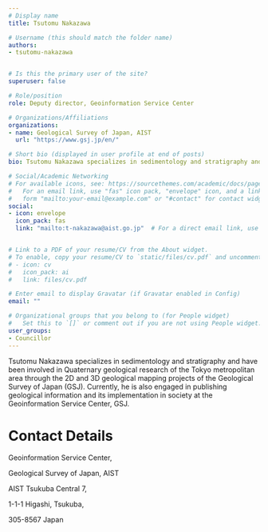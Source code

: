 ```yaml
---
# Display name
title: Tsutomu Nakazawa

# Username (this should match the folder name)
authors:
- tsutomu-nakazawa


# Is this the primary user of the site?
superuser: false

# Role/position
role: Deputy director, Geoinformation Service Center

# Organizations/Affiliations
organizations:
- name: Geological Survey of Japan, AIST  
  url: "https://www.gsj.jp/en/"

# Short bio (displayed in user profile at end of posts)
bio: Tsutomu Nakazawa specializes in sedimentology and stratigraphy and have been involved in Quaternary geological research of the Tokyo metropolitan area through the 2D and 3D geological mapping projects of the Geological Survey of Japan (GSJ). Currently, he is also engaged in publishing geological information and its implementation in society at the Geoinformation Service Center, GSJ.

# Social/Academic Networking
# For available icons, see: https://sourcethemes.com/academic/docs/page-builder/#icons
#   For an email link, use "fas" icon pack, "envelope" icon, and a link in the
#   form "mailto:your-email@example.com" or "#contact" for contact widget.
social:
- icon: envelope
  icon_pack: fas
  link: "mailto:t-nakazawa@aist.go.jp"  # For a direct email link, use "mailto:test@example.org".


# Link to a PDF of your resume/CV from the About widget.
# To enable, copy your resume/CV to `static/files/cv.pdf` and uncomment the lines below.
# - icon: cv
#   icon_pack: ai
#   link: files/cv.pdf

# Enter email to display Gravatar (if Gravatar enabled in Config)
email: ""

# Organizational groups that you belong to (for People widget)
#   Set this to `[]` or comment out if you are not using People widget.
user_groups:
- Councillor
---
```

Tsutomu Nakazawa specializes in sedimentology and stratigraphy and have been involved in Quaternary geological research of the Tokyo metropolitan area through the 2D and 3D geological mapping projects of the Geological Survey of Japan (GSJ). Currently, he is also engaged in publishing geological information and its implementation in society at the Geoinformation Service Center, GSJ.

Contact Details
===============

Geoinformation Service Center, 

Geological Survey of Japan, AIST

AIST Tsukuba Central 7, 

1-1-1 Higashi, Tsukuba, 

305-8567 Japan

